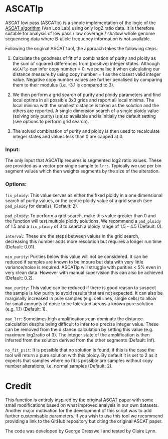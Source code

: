 # ASCATlp

ASCAT low pass (ASCATlp) is a simple implementation of the logic of the [ASCAT algorithm](https://github.com/VanLoo-lab/ascat) (Van Loo Lab) using only log2 ratio data. It is therefore suitable for analysis of low pass / low coverage / shallow whole genome sequencing data where B-allele frequency information is not available.

Following the original ASCAT tool, the approach takes the following steps:

1) Calculate the goodness of fit of a combination of purity and ploidy as the sum of squared differences from (positive) integer states. Although `ASCATlp` can infer copy number = 0, we penalise it when calculating our distance measure by using copy number = 1 as the closest valid integer value. Negative copy number values are further penalised by comparing them to their modulus (i.e. -3.1 is compared to 3).

2) We then perform a grid search of purity and ploidy parameters and find local optima in all possible 3x3 grids and report all local minima. The local minima with the smallest distance is taken as the solution and the others are reported. A single dimension search of a single ploidy value (solving only purity) is also available and is initially the default setting (see options to perform grid search).

3) The solved combination of purity and ploidy is then used to recalculate integer states and values less than 0 are capped at 0.

### Input:

The only input that ASCATlp requires is segmented log2 ratio values. These are provided as a vector per single sample to `lrrs`. Typically we use per bin segment values which then weights segments by the size of the alteration.

### Options:

`fix_ploidy`: This value serves as either the fixed ploidy in a one dimensional search of purity values, or the centre ploidy value of a grid search (see `pad_ploidy` for details). (Default: 2).

`pad_ploidy`: To perform a grid search, make this value greater than 0 and the function will test multiple ploidy solutions. We recommend a `pad_ploidy` of 1.5 and a `fix_ploidy` of 3 to search a ploidy range of 1.5 - 4.5 (Default: 0).

`interval`: These are the steps between values in the grid search, decreasing this number adds more resolution but requires a longer run time (Default: 0.01).

`min_purity`: Purities below this value will not be considered. It can be reduced if samples are known to be impure but data with very little variance/noise is required. ASCATlp will struggle with purities < 5% even in very clean data. However with manual supervision this can also be achieved (Default: 0.2).

`max_purity`: This value can be reduced if there is good reason to suspect the sample is low purity to avoid results that are not expected. It can also be marginally increased in pure samples (e.g. cell lines, single cells) to allow for small amounts of noise to be tolerated across a known pure solution (e.g. 1.1) (Default: 1).

`max_lrr`: Sometimes high amplifications can dominate the distance calculation despite being difficult to infer to a precise integer value. These can be removed from the distance calculation by setting this value (e.g. maximum log2ratio of 3). The integer state of the amplification is then inferred from the solution derived from the other segments (Default: Inf).

`no_fit_psit`: It is possible that no solution is found, if this is the case the tool will return a pure solution with this ploidy. By default it is set to 2 as it expects that samples where no fit is possible are samples without copy number alterations, i.e. normal samples (Default: 2).

# Credit

This function is entirely inspired by the original [ASCAT paper](https://pubmed.ncbi.nlm.nih.gov/20837533/) with some small modifications based on what improved analysis in our own datasets. Another major motivation for the development of this script was to add further customisable parameters. If you wish to use this tool we recommend providing a link to the GitHub repository but citing the original ASCAT paper.

The code was developed by George Cresswell and tested by Claire Lynn.
